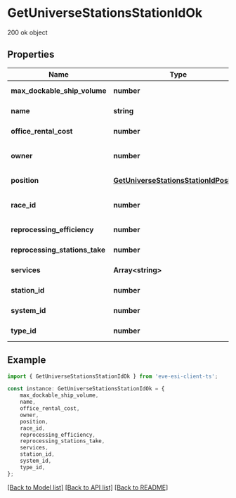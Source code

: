 # GetUniverseStationsStationIdOk

200 ok object

## Properties

Name | Type | Description | Notes
------------ | ------------- | ------------- | -------------
**max_dockable_ship_volume** | **number** | max_dockable_ship_volume number | [default to undefined]
**name** | **string** | name string | [default to undefined]
**office_rental_cost** | **number** | office_rental_cost number | [default to undefined]
**owner** | **number** | ID of the corporation that controls this station | [optional] [default to undefined]
**position** | [**GetUniverseStationsStationIdPosition**](GetUniverseStationsStationIdPosition.md) |  | [default to undefined]
**race_id** | **number** | race_id integer | [optional] [default to undefined]
**reprocessing_efficiency** | **number** | reprocessing_efficiency number | [default to undefined]
**reprocessing_stations_take** | **number** | reprocessing_stations_take number | [default to undefined]
**services** | **Array&lt;string&gt;** | services array | [default to undefined]
**station_id** | **number** | station_id integer | [default to undefined]
**system_id** | **number** | The solar system this station is in | [default to undefined]
**type_id** | **number** | type_id integer | [default to undefined]

## Example

```typescript
import { GetUniverseStationsStationIdOk } from 'eve-esi-client-ts';

const instance: GetUniverseStationsStationIdOk = {
    max_dockable_ship_volume,
    name,
    office_rental_cost,
    owner,
    position,
    race_id,
    reprocessing_efficiency,
    reprocessing_stations_take,
    services,
    station_id,
    system_id,
    type_id,
};
```

[[Back to Model list]](../README.md#documentation-for-models) [[Back to API list]](../README.md#documentation-for-api-endpoints) [[Back to README]](../README.md)
